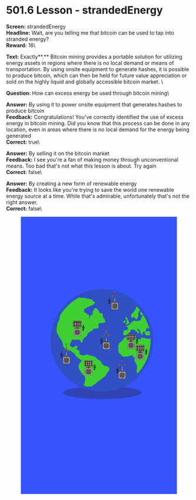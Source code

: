 # 501.6 Lesson - strandedEnergy

**Screen:** strandedEnergy\
**Headline:** Wait, are you telling me that bitcoin can be used to tap into stranded energy?\
**Reward:** 16\

**Text:** Exactly**.** Bitcoin mining provides a portable solution for utilizing energy assets in regions where there is no local demand or means of transportation. By using onsite equipment to generate hashes, it is possible to produce bitcoin, which can then be held for future value appreciation or sold on the highly liquid and globally accessible bitcoin market.
\

**Question:** How can excess energy be used through bitcoin mining\

**Answer:** By using it to power onsite equipment that generates hashes to produce bitcoin\
**Feedback:** Congratulations! You&#x27;ve correctly identified the use of excess energy in bitcoin mining. Did you know that this process can be done in any location, even in areas where there is no local demand for the energy being generated\
**Correct:** true\

**Answer:** By selling it on the bitcoin market\
**Feedback:** I see you&#x27;re a fan of making money through unconventional means. Too bad that&#x27;s not what this lesson is about. Try again\
**Correct:** false\

**Answer:** By creating a new form of renewable energy\
**Feedback:** It looks like you&#x27;re trying to save the world one renewable energy source at a time. While that&#x27;s admirable, unfortunately that&#x27;s not the right answer.\
**Correct:** false\


<figure><img src="../.gitbook/assets/501-06.png" alt=""><figcaption></figcaption></figure>

